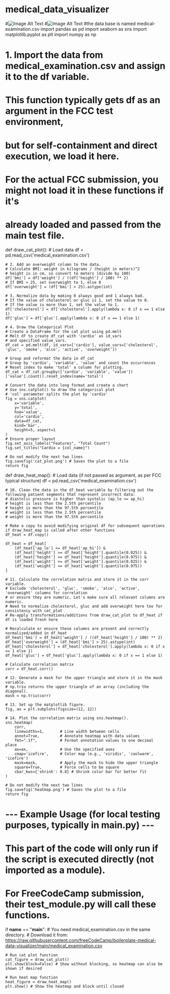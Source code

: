 # medical_data_visualizer
#![Image Alt Text](cat_plot.jpg)
#![Image Alt Text](heatmap.jpg)
#the data base is named medical-examination.csv
import pandas as pd
import seaborn as sns
import matplotlib.pyplot as plt
import numpy as np

# 1. Import the data from medical_examination.csv and assign it to the df variable.
# This function typically gets df as an argument in the FCC test environment,
# but for self-containment and direct execution, we load it here.
# For the actual FCC submission, you might not load it in these functions if it's
# already loaded and passed from the main test file.

def draw_cat_plot():
    # Load data
    df = pd.read_csv('medical_examination.csv')

    # 2. Add an overweight column to the data.
    # Calculate BMI: weight in kilograms / (height in meters)^2
    # height is in cm, so convert to meters (divide by 100)
    df['bmi'] = df['weight'] / ((df['height'] / 100) ** 2)
    # If BMI > 25, set overweight to 1, else 0
    df['overweight'] = (df['bmi'] > 25).astype(int)

    # 3. Normalize data by making 0 always good and 1 always bad.
    # If the value of cholesterol or gluc is 1, set the value to 0.
    # If the value is more than 1, set the value to 1.
    df['cholesterol'] = df['cholesterol'].apply(lambda x: 0 if x == 1 else 1)
    df['gluc'] = df['gluc'].apply(lambda x: 0 if x == 1 else 1)

    # 4. Draw the Categorical Plot
    # Create a DataFrame for the cat plot using pd.melt
    # Melt df to create df_cat with 'cardio' as id_vars
    # and specified value_vars.
    df_cat = pd.melt(df, id_vars=['cardio'], value_vars=['cholesterol', 'gluc', 'smoke', 'alco', 'active', 'overweight'])

    # Group and reformat the data in df_cat
    # Group by 'cardio', 'variable', 'value' and count the occurrences
    # Reset index to make 'total' a column for plotting.
    df_cat = df_cat.groupby(['cardio', 'variable', 'value'])['value'].count().reset_index(name='total')

    # Convert the data into long format and create a chart
    # Use sns.catplot() to draw the categorical plot
    # 'col' parameter splits the plot by 'cardio'
    fig = sns.catplot(
        x='variable',
        y='total',
        hue='value',
        col='cardio',
        data=df_cat,
        kind='bar',
        height=5, aspect=1
    )
    # Ensure proper layout
    fig.set_axis_labels("Features", "Total Count")
    fig.set_titles("Cardio = {col_name}")

    # Do not modify the next two lines
    fig.savefig('cat_plot.png') # Saves the plot to a file
    return fig


def draw_heat_map():
    # Load data (if not passed as argument, as per FCC typical structure)
    df = pd.read_csv('medical_examination.csv')

    # 10. Clean the data in the df_heat variable by filtering out the following patient segments that represent incorrect data:
    # diastolic pressure is higher than systolic (ap_lo <= ap_hi)
    # height is less than the 2.5th percentile
    # height is more than the 97.5th percentile
    # weight is less than the 2.5th percentile
    # weight is more than the 97.5th percentile

    # Make a copy to avoid modifying original df for subsequent operations if draw_heat_map is called after other functions
    df_heat = df.copy() 

    df_heat = df_heat[
        (df_heat['ap_lo'] <= df_heat['ap_hi']) &
        (df_heat['height'] >= df_heat['height'].quantile(0.025)) &
        (df_heat['height'] <= df_heat['height'].quantile(0.975)) &
        (df_heat['weight'] >= df_heat['weight'].quantile(0.025)) &
        (df_heat['weight'] <= df_heat['weight'].quantile(0.975))
    ]

    # 11. Calculate the correlation matrix and store it in the corr variable.
    # Exclude 'cholesterol', 'gluc', 'smoke', 'alco', 'active', 'overweight' columns for correlation
    # or ensure they are numeric. Let's make sure all relevant columns are numeric.
    # Need to normalize cholesterol, gluc and add overweight here too for consistency with cat_plot
    # Re-apply transformations/additions from draw_cat_plot to df_heat if df is loaded fresh here
    
    # Recalculate or ensure these columns are present and correctly normalized/added in df_heat
    df_heat['bmi'] = df_heat['weight'] / ((df_heat['height'] / 100) ** 2)
    df_heat['overweight'] = (df_heat['bmi'] > 25).astype(int)
    df_heat['cholesterol'] = df_heat['cholesterol'].apply(lambda x: 0 if x == 1 else 1)
    df_heat['gluc'] = df_heat['gluc'].apply(lambda x: 0 if x == 1 else 1)

    # Calculate correlation matrix
    corr = df_heat.corr()

    # 12. Generate a mask for the upper triangle and store it in the mask variable.
    # np.triu returns the upper triangle of an array (including the diagonal).
    mask = np.triu(corr)

    # 13. Set up the matplotlib figure.
    fig, ax = plt.subplots(figsize=(12, 12))

    # 14. Plot the correlation matrix using sns.heatmap().
    sns.heatmap(
        corr,
        linewidths=1,       # Line width between cells
        annot=True,         # Annotate heatmap with data values
        fmt=".1f",          # Format annotation values to one decimal place
        ax=ax,              # Use the specified axes
        cmap='icefire',     # Color map (e.g., 'viridis', 'coolwarm', 'icefire')
        mask=mask,          # Apply the mask to hide the upper triangle
        square=True,        # Force cells to be square
        cbar_kws={'shrink': 0.8} # Shrink color bar for better fit
    )

    # Do not modify the next two lines
    fig.savefig('heatmap.png') # Saves the plot to a file
    return fig

# --- Example Usage (for local testing purposes, typically in main.py) ---
# This part of the code will only run if the script is executed directly (not imported as a module).
# For FreeCodeCamp submission, their test_module.py will call these functions.
if __name__ == "__main__":
    # You need medical_examination.csv in the same directory.
    # Download it from: https://raw.githubusercontent.com/freeCodeCamp/boilerplate-medical-data-visualizer/main/medical_examination.csv
    
    # Run cat plot function
    cat_figure = draw_cat_plot()
    plt.show(block=False) # Show without blocking, so heatmap can also be shown if desired
    
    # Run heat map function
    heat_figure = draw_heat_map()
    plt.show() # Show the heatmap and block until closed
